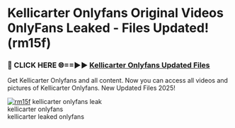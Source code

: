 # Kellicarter Onlyfans Original Videos 0nlyFans Leaked - Files Updated! (rm15f)

<h3>🔴 CLICK HERE 🌐==►► <a href="https://tinyurl.com/4seja8ks" rel="nofollow">Kellicarter Onlyfans Updated Files</a></h3>

Get Kellicarter Onlyfans and all content. Now you can access all videos and pictures of Kellicarter Onlyfans. New Updated Files 2025!

[![rm15f](https://i.imgur.com/EWjZXRe.gif)](https://tinyurl.com/4seja8ks)
kellicarter onlyfans leak<br>
kellicarter onlyfans<br>
kellicarter leaked onlyfans